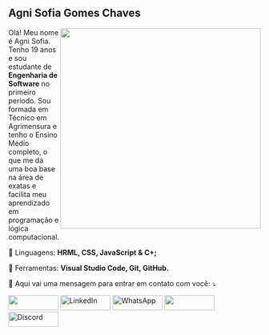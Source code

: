 ## Agni Sofia Gomes Chaves


<img src="https://s10.aconvert.com/convert/p3r68-cdx67/a2s40-ipeyd.png" min-width="400px" max-width="400px" width="400px" align="right">

<p align="left"> 
  Olá! Meu nome é Agni Sofia. Tenho 19 anos e sou estudante de <strong>Engenharia de Software</strong> no primeiro período. Sou formada em Técnico em Agrimensura e tenho o Ensino Médio completo, o que me dá uma boa base na área de exatas e facilita meu aprendizado em programação e lógica computacional. 
</p>

<p align="left">
  🦄 Linguagens: <strong> HRML, CSS, JavaScript & C+; </strong>
</p>

<p align="left">
  💼 Ferramentas: <strong> Visual Studio Code, Git, GitHub. </strong>
</p>

<p align="left">
  💌 Aqui vai uma mensagem para entrar em contato com você: ⤵️
</p>

<p align="left">
  <a href="mailto:cat.dopy@gmail.com" title="Gmail">
  <img src="https://img.shields.io/badge/-Gmail-%23333?style=for-the-badge&logo=gmail&logoColor=white" target="_blank" width="100px" height="30px"/></a>
  
  <a href="#" title="LinkedIn">
  <img src="https://img.shields.io/badge/-Linkedin-0e76a8?style=flat-square&logo=Linkedin&logoColor=white" alt="LinkedIn" width="100px" height="30px"/></a>
  
  <a href="https://w.app/3j1JXz" title="WhatsApp">
  <img src="https://img.shields.io/badge/-WhatsApp-25d366?style=flat-square&labelColor=25d366&logo=whatsapp&logoColor=white" alt="WhatsApp" width="100px" height="30px"/></a>
  
  <a href="https://www.instagram.com/dopy.cat" title="Instagram">
  <img src="https://img.shields.io/badge/-Instagram-%23E4405F?style=for-the-badge&logo=instagram&logoColor=white" target="_blank" width="100px" height="30px"/></a>
  
  <a href="https://discord.com/channels/@381579281811111939" title="Discord">
  <img src="https://img.shields.io/badge/Discord-7289DA?style=for-the-badge&logo=discord&logoColor=white" target="_blank" alt="Discord" width="100px" height="30px"/></a>
</p>
